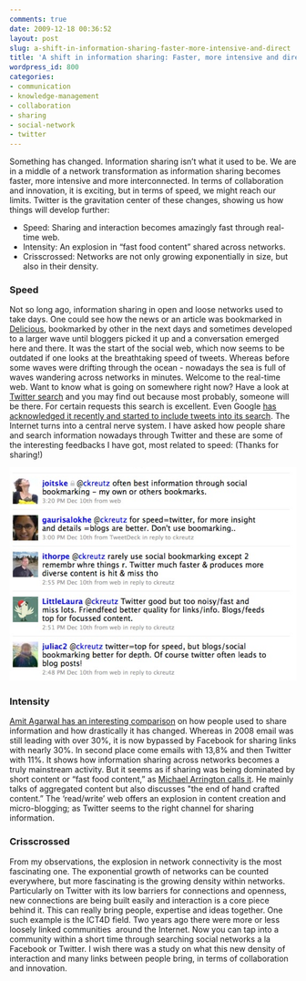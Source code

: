 ```yaml
---
comments: true
date: 2009-12-18 00:36:52
layout: post
slug: a-shift-in-information-sharing-faster-more-intensive-and-direct
title: 'A shift in information sharing: Faster, more intensive and direct'
wordpress_id: 800
categories:
- communication
- knowledge-management
- collaboration
- sharing
- social-network
- twitter
---
```


Something has changed. Information sharing isn’t what it used to be. We are in a middle of a network transformation as information sharing becomes faster, more intensive and more interconnected. In terms of collaboration and innovation, it is exciting, but in terms of speed, we might reach our limits. Twitter is the gravitation center of these changes, showing us how things will develop further:




  * Speed: Sharing and interaction becomes amazingly fast through real-time web.
  * Intensity: An explosion in “fast food content” shared across networks.
  * Crisscrossed: Networks are not only growing exponentially in size, but also in their density.




### Speed


Not so long ago, information sharing in open and loose networks used to take days. One could see how the news or an article was bookmarked in [Delicious](http://delicious.com), bookmarked by other in the next days and sometimes developed to a larger wave until bloggers picked it up and a conversation emerged here and there. It was the start of the social web, which now seems to be outdated if one looks at the breathtaking speed of tweets. Whereas before some waves were drifting through the ocean - nowadays the sea is full of waves wandering across networks in minutes. Welcome to the real-time web. Want to know what is going on somewhere right now?
Have a look at [Twitter search](http://search.twitter.com/) and you may find out because most probably, someone will be there. For certain requests this search is excellent. Even Google [has acknowledged it recently and started to include tweets into its search](http://googleblog.blogspot.com/2009/12/relevance-meets-real-time-web.html). The Internet turns into a central nerve system.
I have asked how people share and search information nowadays through Twitter and these are some of the interesting feedbacks I have got, most related to speed: (Thanks for sharing!)

![On a scale from 1-5 how much quicker/ better information you get through tools such as Twitter, Friendfeed vs. blogs or social bookmarking?](/images/sc-twitter.JPG)


### Intensity


[Amit Agarwal has an interesting comparison](http://www.labnol.org/internet/social-bookmarking-statistics/9729/) on how people used to share information and how drastically it has changed. Whereas in 2008 email was still leading with over 30%, it is now bypassed by Facebook for sharing links with nearly 30%. In second place come emails with 13,8% and then Twitter with 11%. It shows how information sharing across networks becomes a truly mainstream activity. But it seems as if sharing was being dominated by short content or “fast food content,” as [Michael Arrington calls it](http://www.techcrunch.com/2009/12/13/the-end-of-hand-crafted-content/). He mainly talks of aggregated content but also discusses "the end of hand crafted content.” The ‘read/write’ web offers an explosion in content creation and micro-blogging; as Twitter seems to the right channel for sharing information.


### Crisscrossed


From my observations, the explosion in network connectivity is the most fascinating one. The exponential growth of networks can be counted everywhere, but more fascinating is the growing density within networks. Particularly on Twitter with its low barriers for connections and openness, new connections are being built easily and interaction is a core piece behind it. This can really bring people, expertise and ideas together. One such example is the ICT4D field. Two years ago there were more or less loosely linked communities  around the Internet. Now you can tap into a community within a short time through searching social networks a la Facebook or Twitter. I wish there was a study on what this new density of interaction and many links between people bring, in terms of collaboration and innovation.
